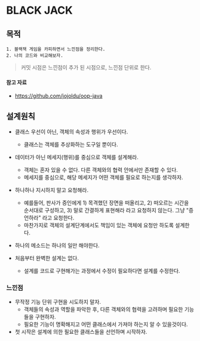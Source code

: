 # BLACK JACK

## 목적
    1. 블랙잭 게임을 카피하면서 느낀점을 정리한다.
    2. 나의 코드와 비교해보자. 
    
> 커밋 시점은 느낀점이 추가 된 시점으로, 느낀점 단위로 한다.
    
#### 참고 자료
- https://github.com/jojoldu/oop-java

## 설계원칙
- 클래스 우선이 아닌, 객체의 속성과 행위가 우선이다.
    - 클래스는 객체를 추상화하는 도구일 뿐이다.
        
- 데이터가 아닌 메세지(행위)를 중심으로 객체를 설계해라.
    - 객체는 혼자 있을 수 없다. 다른 객체와의 협력 안에서만 존재할 수 있다.
    - 메세지를 중심으로, 해당 메세지가 어떤 객체를 필요로 하는지를 생각하자.
- 하나하나 지시하지 말고 요청해라.
    - 예를들어, 판사가 증인에게 1) 목격했던 장면을 떠올리고, 2) 떠오르는 시간을 순서대로 구성하고, 3) 말로 간결하게 표현해라 라고 요청하지 않는다. 그냥 "증언하라" 라고 요청한다.
    - 마찬가지로 객체의 설계단계에서도 책임이 있는 객체에 요청만 하도록 설계한다.
- 하나의 메소드는 하나의 일만 해야한다.
- 처음부터 완벽한 설계는 없다.
    - 설계를 코드로 구현해가는 과정에서 수정이 필요하다면 설계를 수정한다.
    
### 느낀점
- 무작정 기능 단위 구현을 시도하지 말자.
    - 객체들의 속성과 역할을 파악한 후, 다른 객체와의 협력을 고려하며 필요한 기능들을 구현하자.
    - 필요한 기능이 명확해지고 어떤 클래스에서 가져야 하는지 알 수 있을것이다.
- 첫 시작은 설계에 의한 필요한 클래스들을 선언하며 시작하자.

